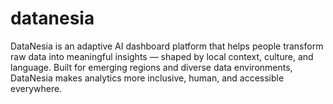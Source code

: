 # datanesia
DataNesia is an adaptive AI dashboard platform that helps people transform raw data into meaningful insights — shaped by local context, culture, and language. Built for emerging regions and diverse data environments, DataNesia makes analytics more inclusive, human, and accessible everywhere.
